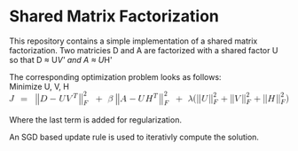 # Shared Matrix Factorization

This repository contains a simple implementation of a shared matrix factorization.
Two matricies D and A are factorized with a shared factor U so that
D &#x2248; U*V'  and A &#x2248; U*H'

The corresponding optimization problem looks as follows:  
Minimize U, V, H   
![](opti.gif)

Where the last term is added for regularization.

An SGD based update rule is used to iterativly compute the solution.
